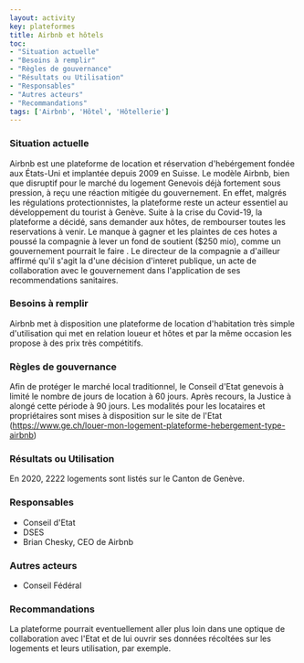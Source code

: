 ```yaml
---
layout: activity
key: plateformes
title: Airbnb et hôtels
toc:
- "Situation actuelle"
- "Besoins à remplir"
- "Règles de gouvernance"
- "Résultats ou Utilisation"
- "Responsables"
- "Autres acteurs"
- "Recommandations"
tags: ['Airbnb', 'Hôtel', 'Hôtellerie']
---
```


### Situation actuelle

Airbnb est une plateforme de location et réservation d'hebérgement fondée aux États-Uni et implantée depuis 2009 en Suisse.
Le modèle Airbnb, bien que disruptif pour le marché du logement Genevois déjà fortement sous pression, à reçu une réaction mitigée du gouvernement. En effet, malgrés les régulations protectionnistes, la plateforme reste un acteur essentiel au développement du tourist à Genève.
Suite à la crise du Covid-19, la plateforme a décidé, sans demander aux hôtes, de rembourser toutes les reservations à venir. Le manque à gagner et les plaintes de ces hotes a poussé la compagnie à lever un fond de soutient ($250 mio), comme un gouvernement pourrait le faire . Le directeur de la compagnie a d'ailleur affirmé qu'il s'agit la d'une décision d'interet publique, un acte de collaboration avec le gouvernement dans l'application de ses recommendations sanitaires.

### Besoins à remplir

Airbnb met à disposition une plateforme de location d'habitation très simple d'utilisation qui met en relation loueur et hôtes et par la même occasion les propose à des prix très compétitifs.

### Règles de gouvernance

Afin de protéger le marché local traditionnel, le Conseil d'Etat genevois à limité le nombre de jours de location à 60 jours. Après recours, la Justice à alongé cette période à 90 jours. Les modalités pour les locataires et propriétaires sont mises à disposition sur le site de l'Etat (https://www.ge.ch/louer-mon-logement-plateforme-hebergement-type-airbnb) 

### Résultats ou Utilisation

En 2020, 2222 logements sont listés sur le Canton de Genève.

### Responsables

* Conseil d'Etat
* DSES
* Brian Chesky, CEO de Airbnb

### Autres acteurs

* Conseil Fédéral

### Recommandations

La plateforme pourrait eventuellement aller plus loin dans une optique de collaboration avec l'Etat et de lui ouvrir ses données récoltées sur les logements et leurs utilisation, par exemple. 